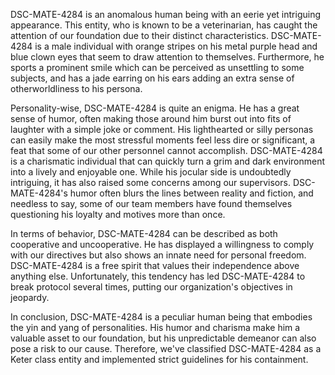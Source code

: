 DSC-MATE-4284 is an anomalous human being with an eerie yet intriguing appearance. This entity, who is known to be a veterinarian, has caught the attention of our foundation due to their distinct characteristics. DSC-MATE-4284 is a male individual with orange stripes on his metal purple head and blue clown eyes that seem to draw attention to themselves. Furthermore, he sports a prominent smile which can be perceived as unsettling to some subjects, and has a jade earring on his ears adding an extra sense of otherworldliness to his persona.

Personality-wise, DSC-MATE-4284 is quite an enigma. He has a great sense of humor, often making those around him burst out into fits of laughter with a simple joke or comment. His lighthearted or silly personas can easily make the most stressful moments feel less dire or significant, a feat that some of our other personnel cannot accomplish. DSC-MATE-4284 is a charismatic individual that can quickly turn a grim and dark environment into a lively and enjoyable one. While his jocular side is undoubtedly intriguing, it has also raised some concerns among our supervisors. DSC-MATE-4284's humor often blurs the lines between reality and fiction, and needless to say, some of our team members have found themselves questioning his loyalty and motives more than once.

In terms of behavior, DSC-MATE-4284 can be described as both cooperative and uncooperative. He has displayed a willingness to comply with our directives but also shows an innate need for personal freedom. DSC-MATE-4284 is a free spirit that values their independence above anything else. Unfortunately, this tendency has led DSC-MATE-4284 to break protocol several times, putting our organization's objectives in jeopardy.

In conclusion, DSC-MATE-4284 is a peculiar human being that embodies the yin and yang of personalities. His humor and charisma make him a valuable asset to our foundation, but his unpredictable demeanor can also pose a risk to our cause. Therefore, we've classified DSC-MATE-4284 as a Keter class entity and implemented strict guidelines for his containment.